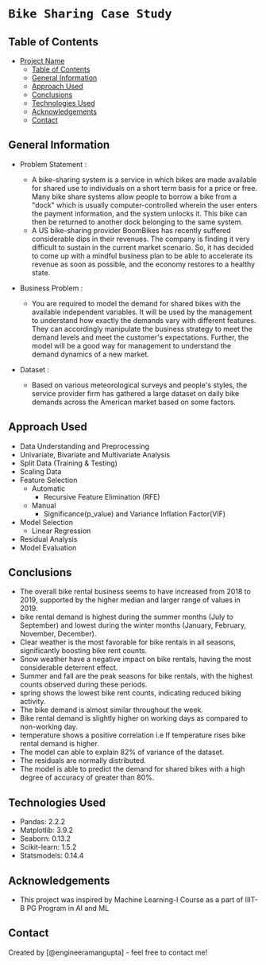 # `Bike Sharing Case Study`


## Table of Contents
- [Project Name](#project-name)
  - [Table of Contents](#table-of-contents)
  - [General Information](#general-information)
  - [Approach Used](#approach-used)
  - [Conclusions](#conclusions)
  - [Technologies Used](#technologies-used)
  - [Acknowledgements](#acknowledgements)
  - [Contact](#contact)



## General Information
- Problem Statement : 
  - A bike-sharing system is a service in which bikes are made available for shared use to individuals on a short term basis for a price or free. Many bike share systems allow people to borrow a bike from a "dock" which is usually computer-controlled wherein the user enters the payment information, and the system unlocks it. This bike can then be returned to another dock belonging to the same system.
  - A US bike-sharing provider BoomBikes has recently suffered considerable dips in their revenues. The company is finding it very difficult to sustain in the current market scenario. So, it has decided to come up with a mindful business plan to be able to accelerate its revenue as soon as possible, and the economy restores to a healthy state.
  
- Business Problem :  
  - You are required to model the demand for shared bikes with the available independent variables. It will be used by the management to understand how exactly the demands vary with different features. They can accordingly manipulate the business strategy to meet the demand levels and meet the customer's expectations. Further, the model will be a good way for management to understand the demand dynamics of a new market. 
  
- Dataset : 
  - Based on various meteorological surveys and people's styles, the service provider firm has gathered a large dataset on daily bike demands across the American market based on some factors. 

## Approach Used

- Data Understanding and Preprocessing
- Univariate, Bivariate and Multivariate Analysis
- Split Data (Training & Testing) 
- Scaling Data 
- Feature Selection
  - Automatic 
    - Recursive Feature Elimination (RFE)
  - Manual
    - Significance(p_value) and Variance Inflation Factor(VIF)
- Model Selection 
  - Linear Regression
- Residual Analysis
- Model Evaluation 

## Conclusions

- The overall bike rental business seems to have increased from 2018 to 2019, supported by the higher median and larger range of values in 2019.
- bike rental demand is highest during the summer months (July to September) and lowest during the winter months (January, February, November, December).
- Clear weather is the most favorable for bike rentals in all seasons, significantly boosting bike rent counts.
- Snow weather have a negative impact on bike rentals, having the most considerable deterrent effect.
- Summer and fall are the peak seasons for bike rentals, with the highest counts observed during these periods.
- spring shows the lowest bike rent counts, indicating reduced biking activity. 
- The bike demand is almost similar throughout the week.
- Bike rental demand is slightly higher on working days as compared to non-working day.
- temperature shows a positive correlation i.e If temperature rises bike rental demand is higher.
- The model can able to explain 82% of variance of the dataset.
- The residuals are normally distributed.
- The model is able to predict the demand for shared bikes with a high degree of accuracy of greater than 80%.



## Technologies Used
- Pandas: 2.2.2
- Matplotlib: 3.9.2
- Seaborn: 0.13.2
- Scikit-learn: 1.5.2
- Statsmodels: 0.14.4



## Acknowledgements
- This project was inspired by Machine Learning-I Course as a part of IIIT-B PG Program in AI and ML



## Contact
Created by [@engineeramangupta] - feel free to contact me!


